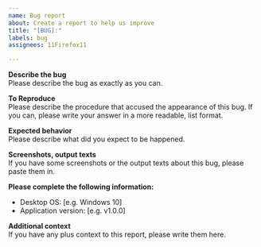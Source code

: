 ```yaml
---
name: Bug report
about: Create a report to help us improve
title: "[BUG]:"
labels: bug
assignees: 11Firefox11

---
```


**Describe the bug**  
Please describe the bug as exactly as you can.

**To Reproduce**  
Please describe the procedure that accused the appearance of this bug. If you can, please write your answer in a more readable, list format.

**Expected behavior**  
Please describe what did you expect to be happened.

**Screenshots, output texts**  
If you have some screenshots or the output texts about this bug, please paste them in.

**Please complete the following information:**  
 - Desktop OS: [e.g. Windows 10]
 - Application version: [e.g. v1.0.0]

**Additional context**  
If you have any plus context to this report, please write them here.